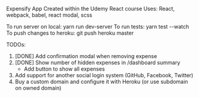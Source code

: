 Expensify App
Created within the Udemy React course
Uses: React, webpack, babel, react modal, scss


To run server on local: yarn run dev-server
To run tests: yarn test --watch
To push changes to heroku: git push heroku master


TODOs:
1. [DONE] Add confirmation modal when removing expense
2. [DONE] Show number of hidden expenses in /dashboard summary
    - Add button to show all expenses
3. Add support for another social login system (GitHub, Facebook, Twitter)
4. Buy a custom domain and configure it with Heroku (or use subdomain on owned domain)